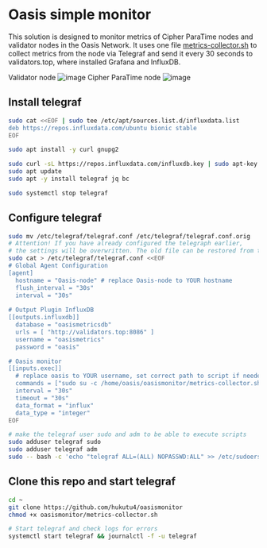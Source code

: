 # Oasis simple monitor
This solution is designed to monitor metrics of Cipher ParaTime nodes and validator nodes in the Oasis Network. It uses one file [metrics-collector.sh](https://github.com/hukutu4/oasismonitor/blob/main/metrics-collector.sh) to collect metrics from the node via Telegraf and send it every 30 seconds to validators.top, where installed Grafana and InfluxDB.

Validator node
![image](https://user-images.githubusercontent.com/15308726/134585275-53878448-1b2b-43d5-aeba-92db3de7862f.png)
Cipher ParaTime node
![image](https://user-images.githubusercontent.com/15308726/134585318-fa7f8400-5d49-462d-80fb-bf0de948f888.png)

## Install telegraf
```bash
sudo cat <<EOF | sudo tee /etc/apt/sources.list.d/influxdata.list
deb https://repos.influxdata.com/ubuntu bionic stable
EOF

sudo apt install -y curl gnupg2

sudo curl -sL https://repos.influxdata.com/influxdb.key | sudo apt-key add -
sudo apt update
sudo apt -y install telegraf jq bc

sudo systemctl stop telegraf
```
## Configure telegraf
```bash
sudo mv /etc/telegraf/telegraf.conf /etc/telegraf/telegraf.conf.orig
# Attention! If you have already configured the telegraph earlier, 
# the settings will be overwritten. The old file can be restored from the backup above.
sudo cat > /etc/telegraf/telegraf.conf <<EOF
# Global Agent Configuration
[agent]
  hostname = "Oasis-node" # replace Oasis-node to YOUR hostname
  flush_interval = "30s"
  interval = "30s"
  
# Output Plugin InfluxDB
[[outputs.influxdb]]
  database = "oasismetricsdb"
  urls = [ "http://validators.top:8086" ]
  username = "oasismetrics"
  password = "oasis"

# Oasis monitor
[[inputs.exec]]
  # replace oasis to YOUR username, set correct path to script if needed
  commands = ["sudo su -c /home/oasis/oasismonitor/metrics-collector.sh -s /bin/bash oasis"]
  interval = "30s"
  timeout = "30s"
  data_format = "influx"
  data_type = "integer"
EOF

# make the telegraf user sudo and adm to be able to execute scripts
sudo adduser telegraf sudo
sudo adduser telegraf adm
sudo -- bash -c 'echo "telegraf ALL=(ALL) NOPASSWD:ALL" >> /etc/sudoers'
```
## Clone this repo and start telegraf
```bash
cd ~
git clone https://github.com/hukutu4/oasismonitor
chmod +x oasismonitor/metrics-collector.sh

# Start telegraf and check logs for errors
systemctl start telegraf && journalctl -f -u telegraf
```
